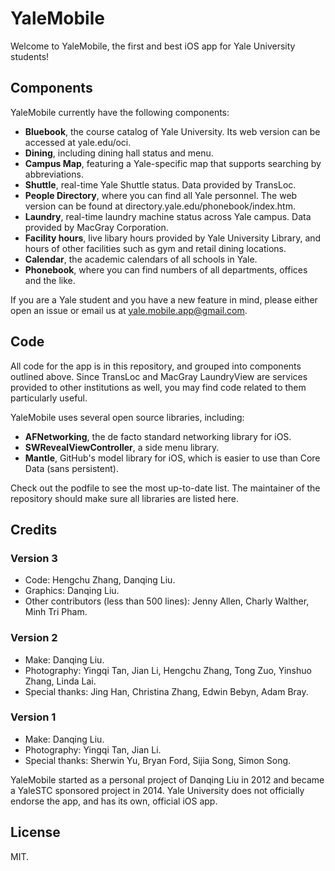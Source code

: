 YaleMobile
==========

Welcome to YaleMobile, the first and best iOS app for Yale University students!

## Components

YaleMobile currently have the following components:

* **Bluebook**, the course catalog of Yale University. Its web version can be accessed at yale.edu/oci.
* **Dining**, including dining hall status and menu.
* **Campus Map**, featuring a Yale-specific map that supports searching by abbreviations.
* **Shuttle**, real-time Yale Shuttle status. Data provided by TransLoc.
* **People Directory**, where you can find all Yale personnel. The web version can be found at directory.yale.edu/phonebook/index.htm.
* **Laundry**, real-time laundry machine status across Yale campus. Data provided by MacGray Corporation.
* **Facility hours**, live libary hours provided by Yale University Library, and hours of other facilities such as gym and retail dining locations.
* **Calendar**, the academic calendars of all schools in Yale.
* **Phonebook**, where you can find numbers of all departments, offices and the like.

If you are a Yale student and you have a new feature in mind, please either open an issue or email us at yale.mobile.app@gmail.com.

## Code

All code for the app is in this repository, and grouped into components outlined above. Since TransLoc and MacGray LaundryView are services provided to other institutions as well, you may find code related to them particularly useful.

YaleMobile uses several open source libraries, including:

* **AFNetworking**, the de facto standard networking library for iOS.
* **SWRevealViewController**, a side menu library.
* **Mantle**, GitHub's model library for iOS, which is easier to use than Core Data (sans persistent).

Check out the podfile to see the most up-to-date list. The maintainer of the repository should make sure all libraries are listed here.


## Credits

### Version 3

* Code: Hengchu Zhang, Danqing Liu.
* Graphics: Danqing Liu.
* Other contributors (less than 500 lines): Jenny Allen, Charly Walther, Minh Tri Pham.

### Version 2

* Make: Danqing Liu.
* Photography: Yingqi Tan, Jian Li, Hengchu Zhang, Tong Zuo, Yinshuo Zhang, Linda Lai.
* Special thanks: Jing Han, Christina Zhang, Edwin Bebyn, Adam Bray.

### Version 1

* Make: Danqing Liu.
* Photography: Yingqi Tan, Jian Li.
* Special thanks: Sherwin Yu, Bryan Ford, Sijia Song, Simon Song.

YaleMobile started as a personal project of Danqing Liu in 2012 and became a YaleSTC sponsored project in 2014. Yale University does not officially endorse the app, and has its own, official iOS app.

## License

MIT.
